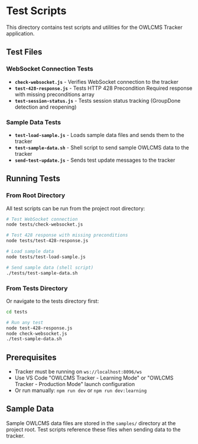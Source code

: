 # Test Scripts

This directory contains test scripts and utilities for the OWLCMS Tracker application.

## Test Files

### WebSocket Connection Tests

- **`check-websocket.js`** - Verifies WebSocket connection to the tracker
- **`test-428-response.js`** - Tests HTTP 428 Precondition Required response with missing preconditions array
- **`test-session-status.js`** - Tests session status tracking (GroupDone detection and reopening)

### Sample Data Tests

- **`test-load-sample.js`** - Loads sample data files and sends them to the tracker
- **`test-sample-data.sh`** - Shell script to send sample OWLCMS data to the tracker
- **`send-test-update.js`** - Sends test update messages to the tracker

## Running Tests

### From Root Directory

All test scripts can be run from the project root directory:

```bash
# Test WebSocket connection
node tests/check-websocket.js

# Test 428 response with missing preconditions
node tests/test-428-response.js

# Load sample data
node tests/test-load-sample.js

# Send sample data (shell script)
./tests/test-sample-data.sh
```

### From Tests Directory

Or navigate to the tests directory first:

```bash
cd tests

# Run any test
node test-428-response.js
node check-websocket.js
./test-sample-data.sh
```

## Prerequisites

- Tracker must be running on `ws://localhost:8096/ws`
- Use VS Code "OWLCMS Tracker - Learning Mode" or "OWLCMS Tracker - Production Mode" launch configuration
- Or run manually: `npm run dev` or `npm run dev:learning`

## Sample Data

Sample OWLCMS data files are stored in the `samples/` directory at the project root. Test scripts reference these files when sending data to the tracker.
